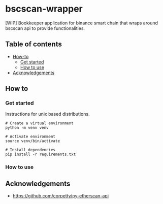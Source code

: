 # bscscan-wrapper

[WIP]
Bookkeeper application for binance smart chain that wraps around bscscan api to provide functionalities.

## Table of contents

* [How-to](#how-to)
    * [Get started](#get-started)
    * [How to use](#how-to-use)
* [Acknowledgements](#acknowledgements)

## How to

### Get started

Instructions for unix based distributions.

```
# Create a virtual environment
python -m venv venv

# Activate environment
source venv/bin/activate

# Install dependencies
pip install -r requirements.txt
```

### How to use

## Acknowledgements
* https://github.com/corpetty/py-etherscan-api
